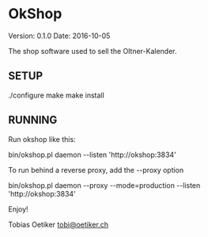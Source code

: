 OkShop
======
Version: 0.1.0
Date: 2016-10-05

The shop software used to sell the Oltner-Kalender.

SETUP
-----

  ./configure
  make
  make install


RUNNING
-------

Run okshop like this:

   bin/okshop.pl daemon --listen 'http://okshop:3834'

To run behind a reverse proxy, add the --proxy option

   bin/okshop.pl daemon --proxy --mode=production --listen 'http://okshop:3834'



Enjoy!

Tobias Oetiker <tobi@oetiker.ch>
